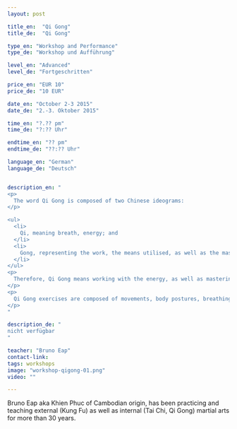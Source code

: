 ```yaml
---
layout: post

title_en:  "Qi Gong"
title_de:  "Qi Gong"

type_en: "Workshop and Performance"
type_de: "Workshop und Aufführung"

level_en: "Advanced"
level_de: "Fortgeschritten"

price_en: "EUR 10"
price_de: "10 EUR"

date_en: "October 2-3 2015"
date_de: "2.-3. Oktober 2015"

time_en: "?.?? pm"
time_de: "?:?? Uhr"

endtime_en: "?? pm"
endtime_de: "??:?? Uhr"

language_en: "German"
language_de: "Deutsch"


description_en: "
<p>
  The word Qi Gong is composed of two Chinese ideograms:
</p>

<ul>
  <li>
    Qi, meaning breath, energy; and
  </li>
  <li>
    Gong, representing the work, the means utilised, as well as the mastering of the objective aimed at.
  </li>
</ul>
<p>
  Therefore, Qi Gong means working with the energy, as well as mastering it. It comprises several energetic exercises, issued from the traditional Chinese culture, aiming at individual development, enhancing well-being, maintaining a good health, harmonizing body and spirit as well as keeping a good balance in the whole body between its various parts and systems.
</p>
<p>
  Qi Gong exercises are composed of movements, body postures, breathing exercises and breathing control as well as mind concentration.
</p>
"

description_de: "
nicht verfügbar
"

teacher: "Bruno Eap"
contact-link: 
tags: workshops
image: "workshop-qigong-01.png"
video: ""

---
```



Bruno Eap aka Khien Phuc of Cambodian origin, has been practicing and teaching external (Kung Fu) as well as internal (Tai Chi, Qi Gong) martial arts for more than 30 years.


